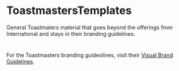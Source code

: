 # ToastmastersTemplates
General Toastmaters material that goes beyond the offerings from International and stays in their branding guidelines.

# 

For the Toastmasters branding guideslines, visit their [Visual Brand Guidelines](https://www.toastmasters.org/~/media/A107552E24D443A78451E8730B729CA6.ashx).